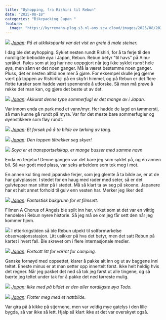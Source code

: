 ```yaml
---
title: "Øyhopping, fra Rishiri til Rebun"
date: "2025-08-18"
categories: "Bikepacking Japan "
feature:
  image: "https://kyrremann-plog.s3.nl-ams.scw.cloud/images/2025/08/20250818_091225.jpg"
---
```



![](https://kyrremann-plog.s3.nl-ams.scw.cloud/images/2025/08/20250818_091225.jpg)
*[Japan](https://www.google.com/maps/place/45.14917439972222,141.3287296): På et utkikkspunkt var det vist en greie å male steiner.*

I dag ble det øyhopping. Syklet nesten rundt Rishiri, for å ta ferje til den nordligste bebodde øya i Japan, Rebun. Rebun betyr "til havs" på Ainu-språket. Føles som at jeg har noe uoppgjort når jeg ikke syklet _rundt_ hele øya, men sånn er det noen ganger. Må la været bestemme noen ganger. Pluss, det er nesten alltid noe mer å gjøre. For eksempel skulle jeg gjerne vært på toppen av Rishirifuji på en skyfri himmel, og på Rebun er det flere flotte turstier som hadde vært spennende å utforske. Så man må prøve å rekke det man kan, og gjøre det beste ut av det.


![](https://kyrremann-plog.s3.nl-ams.scw.cloud/images/2025/08/20250818_111256.jpg)
*[Japan](https://www.google.com/maps/place/45.1108959,141.2713344): Akkurat denne type sommerfugl er det mange av i Japan.*

Var innom enda en park med et vann/myr. Her hadde de lagd en tømmersti, så man kunne gå rundt på myra. Var for det meste bare sommerfugler og øyenstikkere som fløy rundt.


![](https://kyrremann-plog.s3.nl-ams.scw.cloud/images/2025/08/20250818_113525.jpg)
*[Japan](https://www.google.com/maps/place/45.099593599722226,141.24257279999998): Et forsøk på å ta bilde av tørking av tang.*


![](https://kyrremann-plog.s3.nl-ams.scw.cloud/images/2025/08/20250818_114211.jpg)
*[Japan](https://www.google.com/maps/place/45.100092799722226,141.2270848): Den toppen tiltrekker seg skyer!*


![](https://kyrremann-plog.s3.nl-ams.scw.cloud/images/2025/08/20250818_134521.jpg)
*Soya er et transportselskap, er mange busser med samme navn*

Enda en ferjetur! Denne gangen var det bare jeg som syklet på, og én annen bil. Så var godt med plass, var seks arbeidere som tok meg i mot.

En annen kul ting med japanske ferjer, som jeg glemte å ta bilde av, er at de har gulvplasser. I stedet for en haug med rader med seter, så er det gulvtepper man sitter på i stedet. Må så klart ta av seg på skoene. Japanere har et helt annet forhold til gulv enn vesten har. Merker jeg liker det!


![](https://kyrremann-plog.s3.nl-ams.scw.cloud/images/2025/08/20250818_152212.jpg)
*[Japan](https://www.google.com/maps/place/45.2776064,141.0411392): Fantastisk bakgrunn for et filmsett.*

Filmen A Chorus of Angels ble spilt inn her, virket som at det var en viktig hendelse i Rebun nyere historie. Så jeg må se om jeg får sett den når jeg kommer hjem.


![](https://kyrremann-plog.s3.nl-ams.scw.cloud/images/2025/08/20250818_162736.jpg)
I etterkrigstiden så ble Rebun utpekt til solformørkelse observasjonsstasjon. Litt usikker på hva det betyr, men det satt Rebun på kartet i hvert fall. Ble skrevet om i flere internasjonale medier.


![](https://kyrremann-plog.s3.nl-ams.scw.cloud/images/2025/08/20250818_172309.jpg)
*[Japan](https://www.google.com/maps/place/45.43364799972222,141.02905599972223): Fortsatt litt for varmt for camping.*

Ganske fornøyd med oppsettet, klarer å pakke alt inn og ut av baggene inni teltet. Eneste minus er at man setter opp innertelt først. Ikke helt heldig hvis det regner. Når jeg pakket det ned så tok jeg først ut alle tingene, og så bærte jeg teltet under tak for å pakke det ned tørreste mulig.


![](https://kyrremann-plog.s3.nl-ams.scw.cloud/images/2025/08/20250818_183741.jpg)
*[Japan](https://www.google.com/maps/place/45.4637043,140.9678097): Ikke med på bildet er den aller nordligste øya Todo.*


![](https://kyrremann-plog.s3.nl-ams.scw.cloud/images/2025/08/20250818_194744.jpg)
*[Japan](https://www.google.com/maps/place/45.43484479999999,141.02709759972225): Flotter meg med et nattbilde.*

Var gira på å kikke på stjernene, men var veldig mye gatelys i den lille bygda, så var ikke så lett. Hjalp så klart ikke at det var overskyet også.

